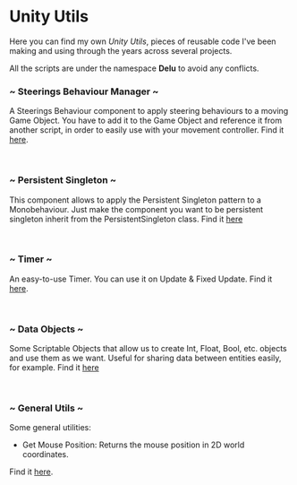 # Unity Utils

Here you can find my own *Unity Utils*, pieces of reusable code I've been making and using through the years across several projects. 

All the scripts are under the namespace **Delu** to avoid any conflicts.

### ~ Steerings Behaviour Manager ~

A Steerings Behaviour component to apply steering behaviours to a moving Game Object. You have to add it to the Game Object and reference it from another script, in order to easily use with your movement controller. Find it [here](https://github.com/Delunado/Unity-Utils/blob/main/SteeringBehaviourManager.cs).

<br>

### ~ Persistent Singleton ~

This component allows to apply the Persistent Singleton pattern to a Monobehaviour. Just make the component you want to be persistent singleton inherit from the PersistentSingleton class. Find it [here](https://github.com/Delunado/Unity-Utils/blob/main/PersistentSingleton.cs) 

<br>

### ~ Timer ~

An easy-to-use Timer. You can use it on Update & Fixed Update. Find it [here](https://github.com/Delunado/Unity-Utils/blob/main/Timer.cs).

<br>

### ~ Data Objects ~
Some Scriptable Objects that allow us to create Int, Float, Bool, etc. objects and use them as we want. Useful for sharing data between entities easily, for example. Find it [here](https://github.com/Delunado/Unity-Utils/tree/main/DataObjects)

<br>

### ~ General Utils ~

Some general utilities:

-  Get Mouse Position: Returns the mouse position in 2D world coordinates.



Find it [here](https://github.com/Delunado/Unity-Utils/blob/main/Utils.cs).
